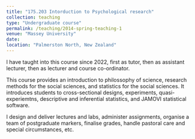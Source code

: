 ```yaml
---
title: "175.203 Intorduction to Psychological research"
collection: teaching
type: "Undergraduate course"
permalink: /teaching/2014-spring-teaching-1
venue: "Massey University"
date: 
location: "Palmerston North, New Zealand"
---
```


I have taught into this course since 2022, first as tutor, then as assistant lecturer, then as lecturer and course co-ordinator. 

This course provides an introduction to philossophy of science, research methods for the social sciences, and statistics for the social sciences. It introduces students to cross-sectional designs, experiments, quasi-experiemtns, descriptive and inferential statistics, and JAMOVI statistical software. 

I design and deliver lectures and labs, administer assignments, organise a team of postgraduate markers, finalise grades, handle pastoral care and special circumstances, etc.

